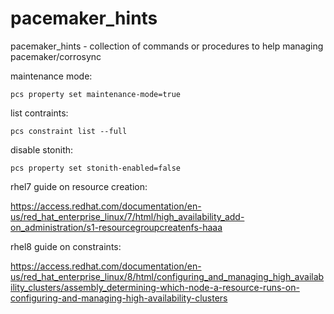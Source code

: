 # pacemaker_hints
pacemaker_hints - collection of commands or procedures to help managing pacemaker/corrosync


maintenance mode:

``pcs property set maintenance-mode=true``

list contraints:

``pcs constraint list --full``


disable stonith:

``pcs property set stonith-enabled=false``


rhel7 guide on resource creation:

https://access.redhat.com/documentation/en-us/red_hat_enterprise_linux/7/html/high_availability_add-on_administration/s1-resourcegroupcreatenfs-haaa


rhel8 guide on constraints:

https://access.redhat.com/documentation/en-us/red_hat_enterprise_linux/8/html/configuring_and_managing_high_availability_clusters/assembly_determining-which-node-a-resource-runs-on-configuring-and-managing-high-availability-clusters
